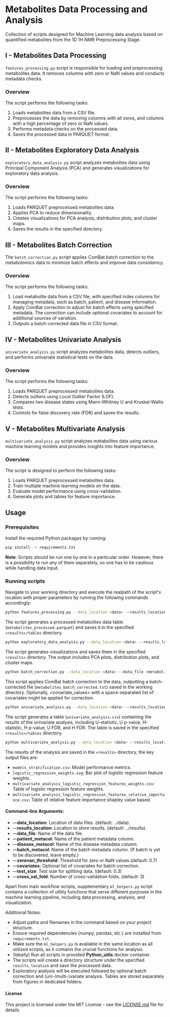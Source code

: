 # Metabolites Data Processing and Analysis

Collection of scripts designed for Machine Learning data analysis based on quantified metabolites from the 1D 1H NMR Preprocessing Stage.

## I - Metabolites Data Processing

`features_processing.py` script is responsible for loading and preprocessing metabolites data. It removes columns with zero or NaN values and conducts metadata checks.

### Overview

The script performs the following tasks:

1. Loads metabolites data from a CSV file.
2. Preprocesses the data by removing columns with all zeros, and columns with a high percentage of zero or NaN values.
3. Performs metadata checks on the processed data.
4. Saves the processed data in PARQUET format.

## II - Metabolites Exploratory Data Analysis

`exploratory_data_analysis.py` script analyzes metabolites data using Principal Component Analysis (PCA) and generates visualizations for exploratory data analysis.

### Overview

The script performs the following tasks:

1. Loads PARQUET preprocessed metabolites data.
2. Applies PCA to reduce dimensionality.
3. Creates visualizations for PCA analysis, distribution plots, and cluster maps.
4. Saves the results in the specified directory.

## III - Metabolites Batch Correction

The `batch_correction.py` script applies ComBat batch correction to the metabolomics data to minimize batch effects and improve data consistency.

### Overview

The script performs the following tasks:

1. Load metabolite data from a CSV file, with specified index columns for managing metadata, such as batch, patient, and disease information.
2. Apply ComBat correction to adjust for batch effects using specified metadata. The correction can include optional covariates to account for additional sources of variation.
3. Outputs a batch-corrected data file in CSV format.


## IV - Metabolites Univariate Analysis

`univariate_analysis.py` script analyzes metabolites data, detects outliers, and performs univariate statistical tests on the data.

### Overview

The script performs the following tasks:

1. Loads PARQUET preprocessed metabolites data.
2. Detects outliers using Local Outlier Factor (LOF).
3. Compares two disease states using Mann-Whitney U and Kruskal-Wallis tests.
4. Controls for false discovery rate (FDR) and saves the results.

## V - Metabolites Multivariate Analysis

`multivariate_analysis.py` script analyzes metabolites data using various machine learning models and provides insights into feature importance.

### Overview

The script is designed to perform the following tasks:

1. Loads PARQUET preprocessed metabolites data.
2. Train multiple machine learning models on the data.
3. Evaluate model performance using cross-validation.
4. Generate plots and tables for feature importance.

## Usage

### Prerequisites

Install the required Python packages by running:

```bash
pip install -r requirements.txt
```
**Note**: Scripts should be run one by one in a particular order. However, there is a possibility to run any of them separately, so one has to be cautious while handling data input.

### Running scripts

Navigate to your working directory and execute the realpath of the script's location with proper parameters by running the following commands accordingly:

```bash
python features_processing.py --data_location <data> --results_location <results> --data_file <metabolites.csv> --disease_metacol <disease_state> --batch_metacol <batch> --patient_metacol <patient_no> --zeronan_threshold 0.7
```
The script generates a processed metabolites data table (`metabolites_processed.parquet`) and saves it in the specified `<results>/tables` directory.

```bash
python exploratory_data_analysis.py --data_location <data> --results_location <results> --data_file <metabolites_processed.parquet> --disease_metacol <disease_state> --batch_metacol <batch> --patient_metacol <patient_no>
```
The script generates visualizations and saves them in the specified `<results>` directory. The output includes PCA plots, distribution plots, and cluster maps.

```bash
python batch_correction.py --data_location <data> --data_file <metabolites.csv> --batch_metacol <batch> --patient_metacol <patient_no> --disease_metacol <disease_state> --covariates <covariate_values>
```

This script applies ComBat batch correction to the data, outputting a batch-corrected file (`metabolites_batch_corrected.txt`) saved in the working directory. Optionally, <covariate_values> with a space-separated list of covariates might be applied for correction.

```bash
python univariate_analysis.py --data_location <data> --results_location <results> --data_file <metabolites_processed.parquet> --disease_metacol <disease_state> --batch_metacol <batch> --patient_metacol <patient_no>
```
The script generates a table (`univariate_analysis.csv`) containing the results of the univariate analysis, including U-statistic, U p-value, H-statistic, H p-value, U FDR, and H FDR. The table is saved in the specified `<results>/tables` directory.

```bash
python multivariate_analysis.py --data_location <data> --results_location <results> --data_file <metabolites_processed.parquet> --disease_metacol <disease_state> --batch_metacol <batch> --patient_metacol <patient_no> --test_size 0.3 --cross_val_fold 3
```
The results of the analysis are saved in the `<results>` directory, the key output files are:

* `models_stratification.csv`: Model performance metrics.
* `logistic_regression_weights.svg`: Bar plot of logistic regression feature weights.
* `multivariate_analysis_logistic_regression_features_weights.csv`: Table of logistic regression feature weights.
* `multivariate_analysis_logistic_regression_features_relative_importance.csv`: Table of relative feature importance shapley value based.

#### Command-line Arguments:

* **--data_location**: Location of data files. (default: ../data).
* **--results_location**: Location to store results. (default: ../results).
* **--data_file**: Name of the data file.
* **--patient_metacol**: Name of the patient metadata column.
* **--disease_metacol**: Name of the disease metadata column.
* **--batch_metacol**: Name of the batch metadata column. (If batch is yet to be discovered, leave empty.)
* **--zeronan_threshold**: Threshold for zero or NaN values.(default: 0.7)
* **--covariates**: Optional list of covariates for batch correction.
* **--test_size**: Test size for splitting data. (default: 0.3)
* **--cross_val_fold**: Number of cross-validation folds. (default: 3)

Apart from main workflow scripts, supplementary `ml_helpers.py` script contains a collection of utility functions that serve different purposes in the machine learning pipeline, including data processing, analysis, and visualization.

Additional Notes:
* Adjust paths and filenames in the command based on your project structure.
* Ensure required dependencies (numpy, pandas, etc.) are installed from `requirements.txt`.
* Make sure the `ml_helpers.py` is available in the same location as all utilized scripts, as it contains the crucial functions for analysis.
* (Ideally) Run all scripts in provided **Python_utils** docker container.
* The scripts will create a directory structure under the specified `results_location` and save the processed data.
* Exploratory analysis will be executed followed by optional batch correction and (uni-/multi-)variate analysis. Tables are stored separately from figures in dedicated folders.

#### License

This project is licensed under the MIT License - see the [LICENSE.md](../LICENSE.md) file for details.
